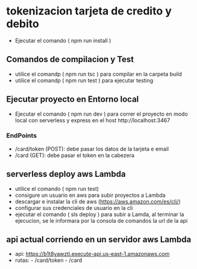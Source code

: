 # tokenizacion tarjeta de credito y debito

- Ejecutar el comando ( npm run install )

## Comandos de compilacion y Test 
- utilice el comandp ( npm run tsc ) para compilar en la carpeta build 
- utilice el comandp ( npm run test ) para ejecutar testing

## Ejecutar proyecto en Entorno local

- Ejecutar el comando ( npm run dev ) para correr el proyecto en modo local con serverless y express en el host http://localhost:3467

### EndPoints
- /card/token  (POST): debe pasar los datos de la tarjeta e email
- /card  (GET): debe pasar el token en la cabezera

## serverless deploy aws Lambda

- utilice el comando ( npm run test)
- consigure un usuario en aws para subir proyectos a Lambda
- descargar e instalar la cli de aws (https://aws.amazon.com/es/cli/)
- configurar sus credenciales de usuario en la cli
- ejecutar el comando ( sls deploy ) para subir a Lamda, al terminar la ejecucion, se le informara por la consola de comandos la url de la api

## api actual corriendo en un servidor aws Lambda

- api: https://b1t8yawzti.execute-api.us-east-1.amazonaws.com
- rutas: - /card/token   - /card



